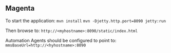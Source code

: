 Magenta
---------

To start the application:
  `mvn install`
  `mvn -Djetty.http.port=8090 jetty:run`

Then browse to:
  `http://<myhostname>:8090/static/index.html`

Automation Agents should be configured to point to:
  `mmsBaseUrl=http://<hyhostname>:8090`
